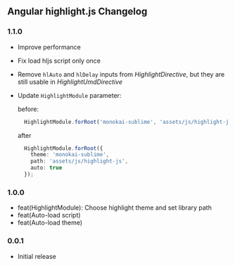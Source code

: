 ## Angular highlight.js Changelog

### 1.1.0

 - Improve performance
 - Fix load hljs script only once
 - Remove `hlAuto` and `hlDelay` inputs from *HighlightDirective*, but they are still usable in *HighlightUmdDirective*
 - Update `HighlightModule` parameter:

    before: 
    ```ts
      HighlightModule.forRoot('monokai-sublime', 'assets/js/highlight-js');
    ```

    after 

    ```ts
      HighlightModule.forRoot({ 
        theme: 'monokai-sublime', 
        path: 'assets/js/highlight-js', 
        auto: true 
      });
    ```

### 1.0.0

 - feat(HighlightModule): Choose highlight theme and set library path
 - feat(Auto-load script)
 - feat(Auto-load theme)

### 0.0.1

 - Initial release